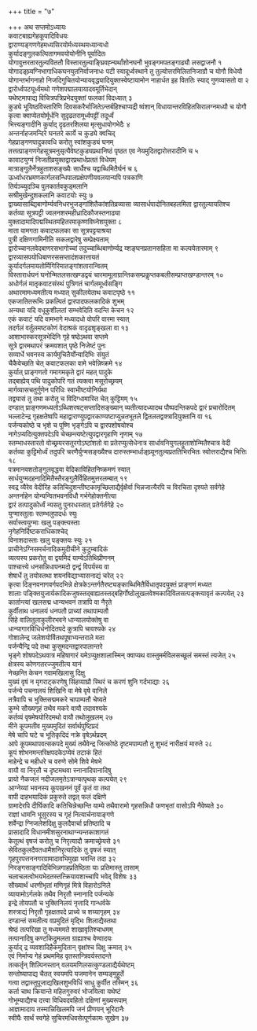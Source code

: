+++
title = "७"

+++
अथ सप्तमोऽध्यायः  
कवाटबाह्यगेहकूपादिविधयः  
द्वाराण्यङ्गणगेहमध्यसिरयोर्मध्यस्थमध्यान्यधो  
कुर्यादङ्गुलकल्पितागमवयोयोनीनि पूर्वादितः   
योगावुत्तरतारतुल्यविततौ विस्तारतुल्याङ्घ्रिवह्न्यर्थांशोनघनौ भुवङ्गमपतङ्गाढ्यौ लसद्वाजनौ १  
योगादङ्घ्र्यग्निभागाधिकघनयुतनिर्वाजनाधः पटी स्यादूर्ध्वस्थाने तु तुल्योत्तरमिलितनिजाग्रौ च योगौ विधेयौ   
योगान्तर्भागनाहो निजदिगुचितयोन्यायवृद्ध्यादियुक्तस्वेष्टायामोन नाहार्धत इह विततिः स्याद् गुणव्यासतो वा २  
द्वारोर्ध्वपट्यूर्ध्वमथो गणेशपद्मालयायादवमूर्तिभेदान्   
यथेष्टमापाद्य विचित्रपत्रिप्रभेदयुक्तां फलकां विदध्यात् ३  
कुड्ये भूयिष्ठविस्तारिणि दिवसकरैर्भाजितेऽन्तर्बहिश्चाप्यद्री ष्वंशान् विधायान्तरविहितसिरालग्नमध्यौ च योगौ   
कृत्वा क्वाप्येतयोर्मूर्धनि सुदृढतरामूर्ध्वपट्टीं तदूर्ध्वं  
भित्त्यङ्गादीनि कुर्याद् दृढतरशिलया मृत्सुधायोगभेदैः ४  
अन्तर्नाहजमन्दिरे घनतरे कार्ये च कुड्ये क्वचिद्  
गेहप्राङ्गणपादुकावधि करोतु स्वांशकुड्यं घनम्   
तत्तत्प्राङ्गणगेहसूत्रमनुसृत्यैवेष्टकुड्यप्रथानिष्ठं पृष्ठत एव नेयमुदितद्वारोत्तरादीनि च ५  
कावाटयुग्मं निजतीव्रयुक्तद्वारप्रथार्धप्रततं विधेयम्  
मात्राङ्गुलैर्नेत्रहुताशसङ्ख्यैः सार्धैश्च यद्वाब्धिमितैर्घनं च ६  
ऊर्ध्वाधरभ्रमणकार्गलसन्धिपालप्रक्षेपणीयवलयान्यपि पत्रकाणि   
तिर्यञ्च्युदञ्चि पुलकार्तवकुड्मलानि  
सश्रीमुखेन्दुशकलानि कवाटयोः स्युः ७  
द्वाख्यासाब्द्यिबाणोर्म्यवनिधरभुजङ्गांशितैकांशतिव्रव्यासा व्यासार्धपादोनितबहलमिता द्वारतुल्यायतिश्च   
कर्तव्या सूत्रपट्टी ज्वलनशरमहीध्रादिकौजस्तनाढ्या  
मुक्तादामादिपद्मस्थितमहितरमाकृष्णविघ्नेशयुक्ता ८  
माता वामगता कवाटफलका सा सूत्रपट्टयाश्रया  
पुत्री दक्षिणगामिनीति सकलद्वारेषु सम्प्रेक्ष्यताम्   
द्वारोच्चानलवेदबाणरसभागोच्चां तदुच्चाब्धिबाणोर्म्यद्र य्शङ्घनप्रतानसहिता मा कल्पयेतारमाम् ९  
द्वारव्यासपयोधिबाणरससप्तादंशकात्तायतं  
कुर्यादर्गलमायतोर्मिगिरिमातङ्गांशतारान्वितम्   
विस्तारार्धघनं घनोन्मितलसत्खण्डद्वयं चारमामूलाग्रान्तिकसम्प्रकॢप्तकबलीसम्प्राप्तखण्डान्तरम् १०  
अधोर्गलं मातृकवाटसंस्थं पुत्रिगतं चार्गलमूर्ध्वसङ्गि   
अथारमामध्यमतीत्य मध्यात् सुकीलयेताथ कवाटपृष्ठे ११  
एकजातितरूभिः प्रकल्पितं द्वारपादफलकादिकं शुभम्   
अन्यथा यदि वधूकुशीलतां सम्भवेदिति वदन्ति केचन १२  
एकं कवाटं यदि वामभागे मध्यादधो वोपरि वारमा स्यात्  
तदर्गलं वर्तुलमष्टकोणं वेदाश्रकं वादृढशृङ्खला वा १३  
आशाभास्करसूत्रभेदिनि गृहे षष्ठेऽथवा सप्तमे  
सूत्रे द्वारमथापरं क्रमवशात् पृष्ठे निजेष्टं पुनः   
सव्यार्धे भवनस्य कार्यमुचितैर्योन्यादिभिः संयुतं  
चैकैवेच्छति चेत् कवाटफलका वामे भवेन्निष्क्रमे १४  
कुर्यात् प्राङ्गणतो गमागमकृते द्वारं महत् पादुके  
तद्बाह्येय् पथि पादुकोपरि गतं त्यक्त्वा मसूरोच्छ्रयम्   
मार्गव्यासचतुर्गुणेन परिधिः स्वाभीष्टयोनिर्यथा  
तद्व्यासं तु तथा करोतु च विदिग्धामास्ति चेत् कुट्टिमम् १५  
दण्डात् प्राङ्गणमध्यतोऽब्धिशरषट्सप्तादिसङ्ख्यान् व्यतीत्यादध्यादथ पौष्पदन्तिकपदे द्वारं प्रचारोदितम्  
भल्लाटेन्द्र गृहक्षतेष्वपि महाद्वाराण्युपद्वारकाण्यष्टाप्युन्नतभूतले द्वितलतद्वक्त्रादियुक्तानि वा १६  
पर्जन्यकोष्ठे च भृशे च पूष्णि भृङ्गेऽपि च द्वारपशोषयोश्च  
नागेऽप्यदित्युक्तपदेऽपि चेच्छन्त्यष्टेत्युपद्वारगृहाणि नृणाम् १७  
स्तम्भाधस्तारतो वोच्छ्रयरसतुरगोऽष्टांशतो वा प्रतेरप्युत्सेधेनात्र सार्धावनियुगलहुताशोन्मितैश्चात्र वेदी   
कर्तव्या कुट्टिमोर्ध्वं तदुपरि चरणैर्युग्मसङ्ख्यैश्च दारुस्तम्भार्धाङ्घ्र्यूनतुल्यप्रततिभिरभितः स्वोत्तराद्यैश्च भित्तिः १८  
पत्रमानवशतोङ्गुलवृद्धया वेदिकाविहितनिष्क्रमणं स्यात्  
सार्धयुग्मदहनादिमितैस्तैरङ्गुलैर्विहितमुत्तरलम्बात् १९  
स्वद्र व्यैरेव वेदीरिह कतिचिदुशन्तीष्टकामृच्छिलाद्यैर्वृक्षैर्वा भिन्नजात्यैरपि च विरचिता दृश्यते सर्वगेहे   
अन्तर्नाहेन योन्यन्वितभवनविधौ गर्भगेहोक्तनीत्या  
द्वारं तत्पादुकोर्ध्वं न्यसतु पुनरधस्तात् प्रतेर्गर्तगेहे २०  
युग्मास्तुलाः स्तम्भलुपादर्धः स्युः  
सर्वास्त्वयुग्माः खलु पङ्क्त्यस्ताः   
नृगेहनिर्दिष्टकराधिकाश्चेद्  
विनाशदास्ताः खलु पङ्क्तयः स्युः २१  
प्राचीनेऽग्निसमर्चनादिकमुदीचीने कुटुम्बादिकं  
व्यत्यस्य प्रकरोतु वा द्वयमिदं याम्येऽतिथिप्रीणनम्   
पाश्चात्त्ये धनसन्निधापनमदो द्वन्द्वं विपर्यस्य वा  
शेषार्धे तु तयोस्तथा शयनविद्याभ्यासनाद्यं चरेत् २२  
कृत्वा दिङ्नवनागवर्गपदभिन्ने क्षेत्रकेऽन्तर्गतैरष्ट्यङ्काब्धिमितैर्विधातृपदयुक्तं प्राङ्गणं मध्यत   
शालाः पङ्क्तियुजार्यकादिकजुषस्तद्बाह्यतस्तद्बहिर्गोष्ठोलूखलवेश्मकादिविलसत्पङ्क्त्यावृतं कल्पयेत् २३  
कार्तान्त्यां खलसद्म धान्यभवनं तत्रापि वा नैरृते  
कुर्वीताथ धनालयं धनपतौ प्राच्यां तथापाम्पतौ  
सिंहे वालितुलाकुलीरभवने धान्यालयोक्तेषु वा  
धान्यागारविधिर्धनोदितपदे कुत्रापि चावश्यके २४  
गोशालेन्द्र जलेशयोर्वितथपूषाभ्यन्तराले मता  
पर्जन्यैन्द्रि पदे तथा कुसुमदन्तद्वारपालान्तरे  
भृङ्गे शोषपदेऽथवात्र महिषागारं यमेऽप्युक्षशालास्मिन् क्वाप्यथ वास्तुमर्मविलसच्छूलं समस्तं त्यजेत् २५  
क्षेत्रस्य कोणगतरज्जुमतीत्य यानं  
नेच्छन्ति केचन गवामखिलासु दिक्षु   
मुख्यं वृषं न मृगराट्करणेषु सिंहव्याघ्रौ स्थिरं च करणं शुनि गर्दभाद्याः २६  
पर्जन्ये पचनालयं शिखिनि वा मेषे वृषे वानिले  
तत्रैवापि च भुक्तिसद्ममकरे चापाम्पतौ चेष्यते   
कुम्भे सौख्यगृहं तथैव मकरे वायौ तदावश्यके  
कर्तव्यं वृषमेषयोरिदमथो वायौ तथोलूखलम् २७  
मीने कूपमतीव मुख्यमुदितं सर्वार्थपुष्टिप्रदं  
मेषे चापि घटे च भूतिकृदिदं नक्रे वृषेऽर्थप्रदम्   
आपे कूपमथापवत्सकपदे मुख्यं तथैवेन्द्र जित्कोष्ठे दृष्टमपाम्पतौ तु शुभदं नारीक्षयं मारुते २८  
कूपं शोभनमन्तरिक्षपदकेऽप्येवं तटाकं हितं  
माहेन्द्रे च महीधरे च वरुणे सोमे शिवे मेषभे   
वायौ वा निरृतौ च दृष्टमथवा स्नानादिपानादिषु  
प्रायो नैकजलं नदीजलमृतेऽत्रान्यत्पृथक् कल्पयेत् २९  
आग्नेय्यां भवनस्य कूपखननं पूर्वं कृतं वा तथा  
वापी दाहभयादिकं प्रकुरुते तद्वत् फलं दक्षिणे   
ग्रामादेरपि दीर्घिकादि कतिचिन्नेच्छन्ति याम्ये तथैवारामो गृहसन्निधौ फणभृतां वासोऽपि नैवेष्यते ३०  
राज्ञां धामनि भूसुरस्य च गृहं नित्यार्चनायाङ्गणे  
शर्वेन्द्रा ग्निजलेशदिक्षु कुलदैवार्चा प्रतिष्ठादि च  
प्रासादादि विधानमीशसुरनाथाग्न्यन्तकाशागतं  
केतूत्थं वृषजं करोतु च निरृत्यादौ क्रमाच्छ्रेयसे ३१  
सेवितकुलदैवतधामैशनिरृत्यादिके तु वृषजं स्यात्   
गृहपुरपत्तननगरग्रामादावभिमुखा भवन्ति तदा ३२  
निरङ्गसाङ्गादिविभिन्नगाहप्रतिष्ठिता याः प्रतिमास्तु तासाम्   
चलाचलत्वोभयभेदतस्तत्क्रियावशाच्चापि भवेद् विशेषः ३३  
सौख्यार्थं धरणीभृतां मणिगृहं मित्रे विहारोऽनिले  
व्यायामोऽर्गलके तथैव निरृतौ स्नानादि पर्जन्यके   
इन्द्रे तोयपतौ च भुक्तिनिलयं नृत्तादि गान्धर्वके  
शस्त्राद्यं निरृतौ गृहक्षतपदे प्राच्ये च शय्यागृहम् ३४  
दण्डान्तं समतीत्य वप्रमुदितं मृद्भिः शिलाद्यैस्तथा  
श्रेष्ठं तत्परिखा तु मध्यममते शाखावृतिश्चाधमम्   
तत्पानादिषु कण्टकिद्रुमलता ग्राह्याश्च वेण्वादयः  
कुर्याद् द्र व्यवशादिहैकमुदितान् वृक्षांश्च दिक्षु क्रमात् ३५  
एवं निर्माप्य गेहं प्रथममिह वृतस्तन्त्रिवर्यस्तदन्ते  
तत्कर्तृन् शिल्पिनस्तान् वलयमणिलसत्कुण्डलाद्यैर्यथेष्टम्  
सन्तोष्यापाद्य चैतत् स्वयमपि यजमानेन सम्यङ्मुहूर्ते  
गत्वा तद्वास्तुपूजाद्यखिलशुभविधिं साधु कुर्वीत तस्मिन् ३६  
कर्ता चाथ क्रियान्ते महितगुरुवरं भोजयित्वा यथेष्टं  
गोभूम्याद्यैश्च दत्त्वा विधिवदवहितो दक्षिणां मुख्यरूपाम्   
आज्ञामादाय तस्मान्निखिलमपि जनं प्रीणयन् भूरिदानैः  
स्वीयैः सार्थं स्वगेहे सुचिरमधिवसेत्पूर्णकामः सुखेन ३७  